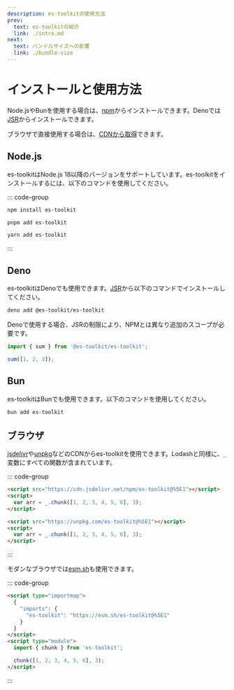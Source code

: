 ```yaml
---
description: es-toolkitの使用方法
prev:
  text: es-toolkitの紹介
  link: ./intro.md
next:
  text: バンドルサイズへの影響
  link: ./bundle-size
---
```


# インストールと使用方法

Node.jsやBunを使用する場合は、[npm](https://npmjs.com/package/es-toolkit)からインストールできます。Denoでは[JSR](https://jsr.io/@es-toolkit/es-toolkit)からインストールできます。

ブラウザで直接使用する場合は、[CDNから取得](#ブラウザ)できます。

## Node.js

es-toolkitはNode.js 18以降のバージョンをサポートしています。es-toolkitをインストールするには、以下のコマンドを使用してください。

::: code-group

```sh [npm]
npm install es-toolkit
```

```sh [pnpm]
pnpm add es-toolkit
```

```sh [yarn]
yarn add es-toolkit
```

:::

## Deno

es-toolkitはDenoでも使用できます。[JSR](https://jsr.io/@es-toolkit/es-toolkit)から以下のコマンドでインストールしてください。

```sh
deno add @es-toolkit/es-toolkit
```

Denoで使用する場合、JSRの制限により、NPMとは異なり追加のスコープが必要です。

```typescript
import { sum } from '@es-toolkit/es-toolkit';

sum([1, 2, 3]);
```

## Bun

es-toolkitはBunでも使用できます。以下のコマンドを使用してください。

```sh
bun add es-toolkit
```

## ブラウザ

[jsdelivr](https://www.jsdelivr.com)や[unpkg](https://unpkg.com)などのCDNからes-toolkitを使用できます。Lodashと同様に、`_`変数にすべての関数が含まれています。

::: code-group

```html [jsdelivr]
<script src="https://cdn.jsdelivr.net/npm/es-toolkit@%5E1"></script>
<script>
  var arr = _.chunk([1, 2, 3, 4, 5, 6], 3);
</script>
```

```html [unpkg]
<script src="https://unpkg.com/es-toolkit@%5E1"></script>
<script>
  var arr = _.chunk([1, 2, 3, 4, 5, 6], 3);
</script>
```

:::

モダンなブラウザでは[esm.sh](https://esm.sh)も使用できます。

::: code-group

```html [esm.sh]
<script type="importmap">
  {
    "imports": {
      "es-toolkit": "https://esm.sh/es-toolkit@%5E1"
    }
  }
</script>
<script type="module">
  import { chunk } from 'es-toolkit';

  chunk([1, 2, 3, 4, 5, 6], 3);
</script>
```

:::
